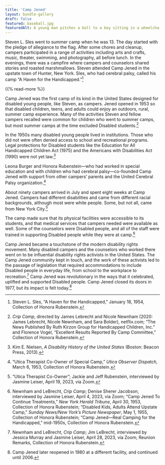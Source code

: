 ```yaml
---
title: 'Camp Jened'
layout: bundle-gallery
draft: false
featured: baseball.jpg
featuredAlt: A young man pitches a ball to a boy sitting in a wheelchair and holding a bat. Other children and young adults look ready to react.
---
```


Steven L. Sles went to summer camp when he was 13. The day started with the pledge of allegiance to the flag. After some chores and cleanup, campers participated in a range of activities including arts and crafts, music, theater, swimming, and photography, all before lunch. In the evenings, there was a campfire where campers and counselors shared stories and roasted marshmallows. Steven attended Camp Jened in the upstate town of Hunter, New York. Sles, who had cerebral palsy, called his camp “A Haven for the Handicapped.”[^1]

{{% read-more %}}

Camp Jened was the first camp of its kind in the United States designed for disabled young people, like Steven, as campers. Jened opened in 1953 so that disabled children, teens, and adults could enjoy an outdoors, rural, summer camp experience. Many of the activities Steven and fellow campers recalled were common for children who went to summer camps, but most summer camps at the time excluded Disabled students.[^2]

In the 1950s many disabled young people lived in institutions. Those who did not were often denied access to school and recreational programs. Legal protections for Disabled students like the Education for All Handicapped Children Act (1975) and the Americans with Disabilities Act (1990) were not yet law.[^3]  

Leona Burger and Honora Rubenstein—who had worked in special education and with children who had cerebral palsy—co-founded Camp Jened with support from other campers’ parents and the United Cerebral Palsy organization.[^4]

About ninety campers arrived in July and spent eight weeks at Camp Jened. Campers had different disabilities and came from different racial backgrounds, although most were white people. Some, but not all, came from New York City.[^5]

The camp made sure that its physical facilities were accessible to its students, and that medical services that campers needed were available as well. Some of the counselors were Disabled people, and all of the staff were trained in supporting Disabled people while they were at camp.[^6]

Camp Jened became a touchstone of the modern disability rights movement. Many disabled campers and the counselors who worked there went on to be influential disability rights activists in the United States. The Camp Jened community kept in touch, and the work of these activists led to the passage of legislation that required accommodations to include Disabled people in everyday life, from school to the workplace to recreation.[^7] Camp Jened was revolutionary in the ways that it celebrated, uplifted and supported Disabled people. Camp Jened closed its doors in 1977, but its impact is felt today.[^8]

[^1]: Steven L. Sles, “A Haven for the Handicapped,” January 18, 1954, Collection of Honora Rubenstein.

[^2]: *Crip Camp*, directed by James Lebrecht and Nicole Newnham (2020: James Lebrecht, Nicole Newnham, and Sara Bolder), netflix.com; “The News Published By Ruth Kirzon Group for Handicapped Children, Inc.” and Florence Vogel, “Excellent Results Reported By Camp Committee,” Collection of Honora Rubenstein.  

[^3]: Kim E. Nielsen, *A Disability History of the United States* (Boston: Beacon Press, 2013).

[^4]: “Utica Therapist Co-Owner of Special Camp,” *Utica Observer Dispatch*, March 6, 1953, Collection of Honora Rubenstein.

[^5]: “Utica Therapist Co-Owner”; Jackie and Jeff Rubenstein, interviewed by Jasmine Leiser, April 19, 2023, via Zoom.

[^6]: Newnham and LeBrecht, *Crip Camp*; Denise Sherer Jacobson, interviewed by Jasmine Leiser, April 4, 2023, via Zoom; “Camp Jened To Continue Treatments,” *New York Herald Tribune*, April 30, 1953, Collection of Honora Rubenstein; “Disabled Kids, Adults Attend Upstate Camp,” *Sunday News/New York’s Picture Newspaper*, May 1, 1955, Collection of Honora Rubenstein; “Camp Jened—Real Camping for the Handicapped,” mid-1950s, Collection of Honora Rubenstein.

[^7]: Newnham and LeBrecht, *Crip Camp*; Jim LeBrecht, interviewed by Jessica Murray and Jasmine Leiser, April 28, 2023, via Zoom; Reunion Remarks, Collection of Honora Rubenstein.

[^8]: Camp Jened later reopened in 1980 at a different facility, and continued until 2006.
